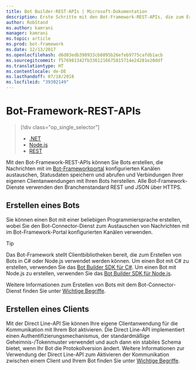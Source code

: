 ```yaml
---
title: Bot Builder-REST-APIs | Microsoft-Dokumentation
description: Erste Schritte mit den Bot-Framework-REST-APIs, die zum Erstellen von Bots und Clients, die Verbindungen mit Bots herstellen, verwendet werden können.
author: RobStand
ms.author: kamrani
manager: kamrani
ms.topic: article
ms.prod: bot-framework
ms.date: 12/13/2017
ms.openlocfilehash: d6d83edb390933cb8895b26efeb9775cafdb1acb
ms.sourcegitcommit: f576981342fb3361216675815714e24281e20ddf
ms.translationtype: HT
ms.contentlocale: de-DE
ms.lasthandoff: 07/18/2018
ms.locfileid: "39302149"
---
```

# <a name="bot-framework-rest-apis"></a>Bot-Framework-REST-APIs
> [!div class="op_single_selector"]
> - [.NET](../dotnet/bot-builder-dotnet-overview.md)
> - [Node.js](../nodejs/bot-builder-nodejs-overview.md)
> - [REST](../rest-api/bot-framework-rest-overview.md)

Mit den Bot-Framework-REST-APIs können Sie Bots erstellen, die Nachrichten mit im <a href="https://dev.botframework.com/" target="_blank">Bot-Frameworkportal</a> konfigurierten Kanälen austauschen, Statusdaten speichern und abrufen und Verbindungen Ihrer eigenen Clientanwendungen mit Ihren Bots herstellen. Alle Bot-Framework-Dienste verwenden den Branchenstandard REST und JSON über HTTPS.

## <a name="build-a-bot"></a>Erstellen eines Bots

Sie können einen Bot mit einer beliebigen Programmiersprache erstellen, wobei Sie den Bot-Connector-Dienst zum Austauschen von Nachrichten mit im Bot-Framework-Portal konfigurierten Kanälen verwenden. 

> [!TIP]
> Das Bot-Framework stellt Clientbibliotheken bereit, die zum Erstellen von Bots in C# oder Node.js verwendet werden können. Um einen Bot mit C# zu erstellen, verwenden Sie das [Bot Builder SDK für C#](../dotnet/bot-builder-dotnet-overview.md). Um einen Bot mit Node.js zu erstellen, verwenden Sie das [Bot Builder SDK für Node.js](../nodejs/index.md). 

Weitere Informationen zum Erstellen von Bots mit dem Bot-Connector-Dienst finden Sie unter [Wichtige Begriffe](bot-framework-rest-connector-concepts.md).

## <a name="build-a-client"></a>Erstellen eines Clients

Mit der Direct Line-API Sie können Ihre eigene Clientanwendung für die Kommunikation mit Ihrem Bot aktivieren. Die Direct Line-API implementiert einen Authentifizierungsmechanismus, der standardmäßige Geheimnis-/Tokenmuster verwendet und auch dann ein stabiles Schema bietet, wenn Ihr Bot die Protokollversion ändert. Weitere Informationen zur Verwendung der Direct Line-API zum Aktivieren der Kommunikation zwischen einem Client und Ihrem Bot finden Sie unter [Wichtige Begriffe](bot-framework-rest-direct-line-3-0-concepts.md). 